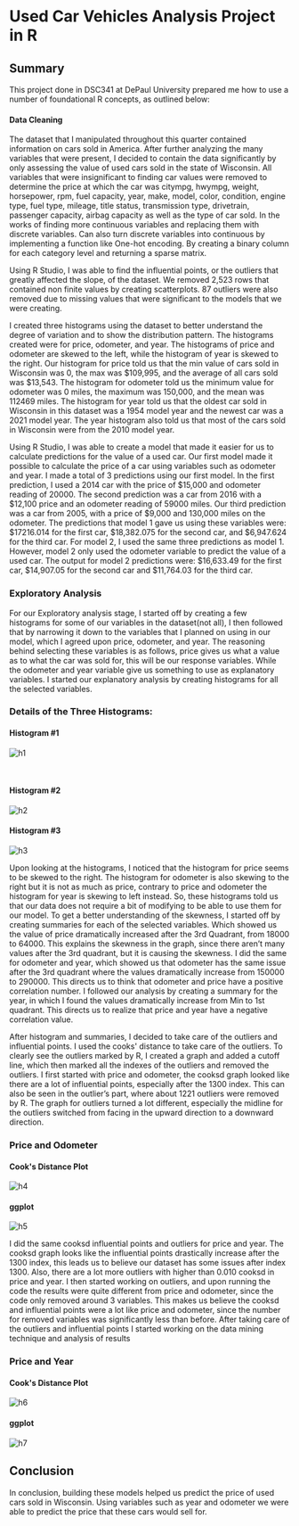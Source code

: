 # Used Car Vehicles Analysis Project in R 

## Summary

This project  done in DSC341 at DePaul University prepared me how to use a number of foundational R concepts, as outlined below:

#### Data Cleaning
<p>
The dataset that I manipulated throughout this quarter contained information on cars sold in America. After further analyzing the many variables that were present, I decided to contain the data significantly by only assessing the value of used cars sold in the state of Wisconsin. All variables that were insignificant to finding car values were removed to determine the price at which the car was citympg, hwympg, weight, horsepower, rpm, fuel capacity, year, make, model, color, condition, engine type, fuel type, mileage, title status, transmission type, drivetrain, passenger capacity, airbag capacity as well as the type of car sold. In the works of finding more continuous variables and replacing them with discrete variables. Can also turn discrete variables into continuous by implementing a function like One-hot encoding. By creating a binary column for each category level and returning a sparse matrix.

</p>

<p>
  Using R Studio, I was able to find the influential points, or the outliers that greatly affected the slope, of the dataset. We removed 2,523 rows that contained non finite values by creating scatterplots. 87 outliers were also removed due to missing values that were significant to the models that we were creating. 
 </p>
 <p>
I created three histograms using the dataset to better understand the degree of variation and to show the distribution pattern. The histograms created were for price, odometer, and year. The histograms of price and odometer are skewed to the left, while the histogram of year is skewed to the right. Our histogram for price told us that the min value of cars sold in Wisconsin was 0, the max was $109,995, and the average of all cars sold was $13,543. The histogram for odometer told us the minimum value for odometer was 0 miles, the maximum was 150,000, and the mean was 112469 miles. The histogram for year told us that the oldest car sold in Wisconsin in this dataset was a 1954 model year and the newest car was a 2021 model year. The year histogram also told us that most of the cars sold in Wisconsin were from the 2010 model year.
 </p>
 <p>
Using R Studio, I was able to create a model that made it easier for us to calculate predictions for the value of a used car. Our first model made it possible to calculate the price of a car using variables such as odometer and year. I made a total of 3 predictions using our first model. In the first prediction, I used a 2014 car with the price of $15,000 and odometer reading of 20000. The second prediction was a car from 2016 with a $12,100 price and an odometer reading of 59000 miles. Our third prediction was a car from 2005, with a price of $9,000 and 130,000 miles on the odometer. The predictions that model 1 gave us using these variables were: $17216.014 for the first car, $18,382.075 for the second car, and $6,947.624 for the third car. For model 2, I used the same three predictions as model 1. However, model 2 only used the odometer variable to predict the value of a used car. The output for model 2 predictions were: $16,633.49 for the first car, $14,907.05 for the second car and $11,764.03 for the third car. 
 
  </p>

### Exploratory Analysis

<p>
For our Exploratory analysis stage, I started off by creating a few histograms for some of our variables in the dataset(not all), I then followed that by narrowing it down to the variables that I planned on using in our model, which I agreed upon price, odometer, and year. The reasoning behind selecting these variables is as follows, price gives us what a value as to what the car was sold for, this will be our response variables. While the odometer and year variable give us something to use as explanatory variables. I started our explanatory analysis by creating histograms for all the selected variables.

### <b>Details of the Three Histograms: </b> 

#### Histogram #1 

![h1](https://i.ibb.co/gWxwQDX/Screenshot-2022-02-15-at-10-40-32-PM.png)

<br>

#### Histogram #2

![h2](https://i.ibb.co/Ht9f4QH/Screenshot-2022-02-15-at-10-41-39-PM.png)

#### Histogram #3

![h3](https://i.ibb.co/Bybq8Zq/Screenshot-2022-02-15-at-10-42-32-PM.png)

</p>

<p>
  Upon looking at the histograms, I noticed that the histogram for price seems to be skewed to the right. The histogram for odometer is also skewing to the right but it is not as much as price, contrary to price and odometer the histogram for year is skewing to left instead. So, these histograms told us that our data does not require a bit of modifying to be able to use them for our model. To get a better understanding of the skewness, I started off by creating summaries for each of the selected variables. Which showed us the value of price dramatically increased after the 3rd Quadrant, from 18000 to 64000. This explains the skewness in the graph, since there aren’t many values after the 3rd quadrant, but it is causing the skewness. I did the same for odometer and year, which showed us that odometer has the same issue after the 3rd quadrant where the values dramatically increase from 150000 to 290000. This directs us to think that odometer and price have a positive correlation number. I followed our analysis by creating a summary for the year, in which I found the values dramatically increase from Min to 1st quadrant. This directs us to realize that price and year have a negative correlation value.
 </p>
 
 <p>
  After histogram and summaries, I decided to take care of the outliers and influential points. I used the cooks' distance to take care of the outliers. To clearly see the outliers marked by R, I created a graph and added a cutoff line, which then marked all the indexes of the outliers and removed the outliers. I first started with price and odometer, the cooksd graph looked like there are a lot of influential points, especially after the 1300 index. This can also be seen in the outlier’s part, where about 1221 outliers were removed by R. The graph for outliers turned a lot different, especially the midline for the outliers switched from facing in the upward direction to a downward direction.
  </p>
  
  ### Price and Odometer 
  
  #### Cook's Distance Plot

![h4](https://i.ibb.co/ZLSf2Fc/Screenshot-2022-02-15-at-10-13-10-PM.png)

#### ggplot
![h5](https://i.ibb.co/4J28dJm/Screenshot-2022-02-15-at-10-34-21-PM.png)

<p>
  I did the same cooksd influential points and outliers for price and year. The cooksd graph looks like the influential points drastically increase after the 1300 index, this leads us to believe our dataset has some issues after index 1300. Also, there are a lot more outliers with higher than 0.010 cooksd in price and year. I then started working on outliers, and upon running the code the results were quite different from price and odometer, since the code only removed around 3 variables. This makes us believe the cooksd and influential points were a lot like price and odometer, since the number for removed variables was significantly less than before. After taking care of the outliers and influential points I started working on the data mining technique and analysis of results
  </p>
  
### Price and Year

  
  #### Cook's Distance Plot
  ![h6](https://i.ibb.co/zQMh57R/Screenshot-2022-02-15-at-10-37-29-PM.png)
  
  #### ggplot
![h7](https://i.ibb.co/zFntqtK/Screenshot-2022-02-15-at-10-38-22-PM.png)

## Conclusion
In conclusion, building these models helped us predict the price of used cars sold in Wisconsin. Using variables such as year and odometer we were able to predict the price that these cars would sell for. 
